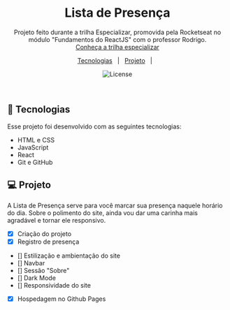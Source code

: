 <h1 align="center"> Lista de Presença </h1>

<p align="center">
Projeto feito durante a trilha Especializar, promovida pela Rocketseat no módulo "Fundamentos do ReactJS" com o professor Rodrigo. <br/>
<a href="https://app.rocketseat.com.br/discover-2022/trails/especializar">Conheça a trilha especializar</a>
</p>

<p align="center">
  <a href="#-tecnologias">Tecnologias</a>&nbsp;&nbsp;&nbsp;|&nbsp;&nbsp;
  <a href="#-projeto">Projeto</a>&nbsp;&nbsp;&nbsp;|&nbsp;&nbsp;&nbsp;
</p>

<p align="center">
  <img alt="License" src="https://img.shields.io/static/v1?label=license&message=MIT&color=49AA26&labelColor=000000">
</p>

<br>

## 🚀 Tecnologias

Esse projeto foi desenvolvido com as seguintes tecnologias:

- HTML e CSS
- JavaScript
- React
- Git e GitHub

## 💻 Projeto

A Lista de Presença serve para você marcar sua presença naquele horário do dia. Sobre o polimento do site, ainda vou dar uma carinha mais agradável e tornar ele responsivo.

- [x] Criação do projeto
- [x] Registro de presença
- [] Estilização e ambientação do site
- [] Navbar
- [] Sessão "Sobre"
- [] Dark Mode
- [] Responsividade do site
- [x] Hospedagem no Github Pages
